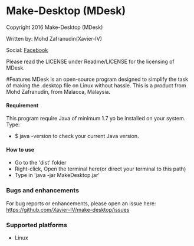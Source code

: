 # Make-Desktop (MDesk)
Copyright 2016 Make-Desktop (MDesk)

Written by: Mohd Zafranudin(Xavier-IV)

Social: [Facebook](https://www.facebook.com/PuteraMujahidIslam)

Please read the LICENSE under Readme/LICENSE for the licensing of MDesk. 

#Features
MDesk is an open-source program designed to simplify the task of making the .desktop file on Linux without hassle. This is a product from Mohd Zafranudin, from Malacca, Malaysia.

#### Requirement

This program require Java of minimum 1.7 yo be installed on your system. Type:
* $ java -version
to check your current Java version.

#### How to use

* Go to the 'dist' folder
* Right-click, Open the terminal here(or direct your terminal to this path)
* Type in 'java -jar MakeDesktop.jar'

### Bugs and enhancements

For bug reports or enhancements, please open an issue here: https://github.com/Xavier-IV/make-desktop/issues

### Supported platforms

* Linux
